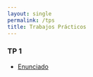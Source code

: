 ```yaml
---
layout: single
permalink: /tps
title: Trabajos Prácticos
---
```


### TP 1
- [Enunciado](../assets/pdf/TP1.pdf)
